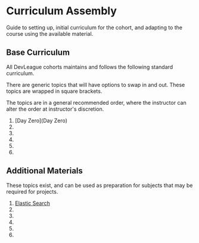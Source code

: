 # Curriculum Assembly

Guide to setting up, initial curriculum for the cohort, and adapting to the course using the available material.

## Base Curriculum

All DevLeague cohorts maintains and follows the following standard curriculum.

There are generic topics that will have options to swap in and out. These topics are wrapped in square brackets.

The topics are in a general recommended order, where the instructor can alter the order at instructor's discretion.

1. [Day Zero](Day Zero)
1.
1.
1.
1.
1.


## Additional Materials

These topics exist, and can be used as preparation for subjects that may be required for projects.

1. [Elastic Search](Databases/NoSQL/ElasticSearch.md)
1.
1.
1.
1.
1.

